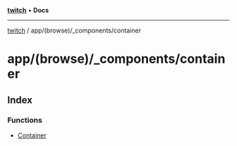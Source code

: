 [**twitch**](../../../../README.md) • **Docs**

***

[twitch](../../../../modules.md) / app/(browse)/\_components/container

# app/(browse)/\_components/container

## Index

### Functions

- [Container](functions/Container.md)
